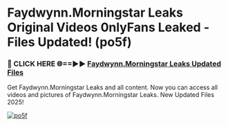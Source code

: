 # Faydwynn.Morningstar Leaks Original Videos 0nlyFans Leaked - Files Updated! (po5f)

<h3>🔴 CLICK HERE 🌐==►► <a href="https://tinyurl.com/3hn5wdd3" rel="nofollow">Faydwynn.Morningstar Leaks Updated Files</a></h3>

Get Faydwynn.Morningstar Leaks and all content. Now you can access all videos and pictures of Faydwynn.Morningstar Leaks. New Updated Files 2025!

[![po5f](https://i.imgur.com/4HnBqBT.gif)](https://tinyurl.com/3hn5wdd3)
